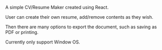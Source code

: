 A simple CV/Resume Maker created using React.

User can create their own resume, add/remove contents as they wish.

Then there are many options to export the document, such as saving as PDF or printing.

Currently only support Window OS.
